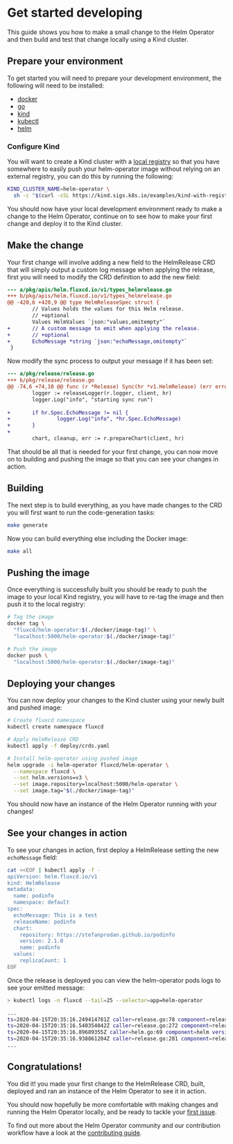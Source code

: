 # Get started developing

This guide shows you how to make a small change to the Helm Operator and then build and test that change locally using a Kind cluster.

## Prepare your environment

To get started you will need to prepare your development environment, the following will need to be installed:

- [docker](https://docs.docker.com/install/)
- [go](https://golang.org/doc/install)
- [kind](https://kind.sigs.k8s.io/docs/user/quick-start/)
- [kubectl](https://kubernetes.io/docs/tasks/tools/install-kubectl/)
- [helm](https://helm.sh/docs/intro/quickstart/)

### Configure Kind

You will want to create a Kind cluster with a [local registry](https://kind.sigs.k8s.io/docs/user/local-registry/) so that you have somewhere to easily push your helm-operator image without relying on an external registry, you can do this by running the following:

```bash
KIND_CLUSTER_NAME=helm-operator \
  sh -c "$(curl -sSL https://kind.sigs.k8s.io/examples/kind-with-registry.sh)"
```

You should now have your local development environment ready to make a change to the Helm Operator, continue on to see how to make your first change and deploy it to the Kind cluster.

## Make the change

Your first change will involve adding a new field to the HelmRelease CRD that will simply output a custom log message when applying the release, first you will need to modify the CRD definition to add the new field:

```diff
--- a/pkg/apis/helm.fluxcd.io/v1/types_helmrelease.go
+++ b/pkg/apis/helm.fluxcd.io/v1/types_helmrelease.go
@@ -420,6 +420,9 @@ type HelmReleaseSpec struct {
        // Values holds the values for this Helm release.
        // +optional
        Values HelmValues `json:"values,omitempty"`
+       // A custom message to emit when applying the release.
+       // +optional
+       EchoMessage *string `json:"echoMessage,omitempty"`
 }
```

Now modify the sync process to output your message if it has been set:

```diff
--- a/pkg/release/release.go
+++ b/pkg/release/release.go
@@ -74,6 +74,10 @@ func (r *Release) Sync(hr *v1.HelmRelease) (err error) {
        logger := releaseLogger(r.logger, client, hr)
        logger.Log("info", "starting sync run")
 
+       if hr.Spec.EchoMessage != nil {
+               logger.Log("info", *hr.Spec.EchoMessage)
+       }
+
        chart, cleanup, err := r.prepareChart(client, hr)
```

That should be all that is needed for your first change, you can now move on to building and pushing the image so that you can see your changes in action.

## Building

The next step is to build everything, as you have made changes to the CRD you will first want to run the code-generation tasks:

```bash
make generate
```

Now you can build everything else including the Docker image:

```bash
make all
```

## Pushing the image

Once everything is successfully built you should be ready to push the image to your local Kind registry, you will have to re-tag the image and then push it to the local registry:

```bash
# Tag the image
docker tag \
  "fluxcd/helm-operator:$(./docker/image-tag)" \
  "localhost:5000/helm-operator:$(./docker/image-tag)"

# Push the image
docker push \
  "localhost:5000/helm-operator:$(./docker/image-tag)"
```

## Deploying your changes

You can now deploy your changes to the Kind cluster using your newly built and pushed image:

```bash
# Create fluxcd namespace
kubectl create namespace fluxcd

# Apply HelmRelease CRD
kubectl apply -f deploy/crds.yaml

# Install helm-operator using pushed image
helm upgrade -i helm-operator fluxcd/helm-operator \
  --namespace fluxcd \
  --set helm.versions=v3 \
  --set image.repository=localhost:5000/helm-operator \
  --set image.tag="$(./docker/image-tag)"
```

You should now have an instance of the Helm Operator running with your changes!

## See your changes in action

To see your changes in action, first deploy a HelmRelease setting the new `echoMessage` field:

```bash
cat <<EOF | kubectl apply -f -
apiVersion: helm.fluxcd.io/v1
kind: HelmRelease
metadata:
  name: podinfo
  namespace: default
spec:
  echoMessage: This is a test
  releaseName: podinfo
  chart:
    repository: https://stefanprodan.github.io/podinfo
    version: 2.1.0
    name: podinfo
  values:
    replicaCount: 1
EOF
```

Once the release is deployed you can view the helm-operator pods logs to see your emitted message:

```bash
> kubectl logs -n fluxcd --tail=25 --selector=app=helm-operator

...
ts=2020-04-15T20:35:16.249414781Z caller=release.go:78 component=release release=podinfo targetNamespace=default resource=default:helmrelease/podinfo helmVersion=v3 info="This is a test"
ts=2020-04-15T20:35:16.540354042Z caller=release.go:272 component=release release=podinfo targetNamespace=default resource=default:helmrelease/podinfo helmVersion=v3 info="running installation" phase=install
ts=2020-04-15T20:35:16.89689355Z caller=helm.go:69 component=helm version=v3 info="creating 3 resource(s)" targetNamespace=default release=podinfo
ts=2020-04-15T20:35:16.938861204Z caller=release.go:281 component=release release=podinfo targetNamespace=default resource=default:helmrelease/podinfo helmVersion=v3 info="installation succeeded" revision=2.1.0 phase=install
...
```

## Congratulations!

You did it! you made your first change to the HelmRelease CRD, built, deployed and ran an instance of the Helm Operator to see it in action.

You should now hopefully be more comfortable with making changes and running the Helm Operator locally, and be ready to tackle your [first issue](https://github.com/fluxcd/helm-operator/issues?q=is%3Aissue+is%3Aopen+label%3A%22help+wanted%22).

To find out more about the Helm Operator community and our contribution workflow have a look at the [contributing guide](../introduction.md).
